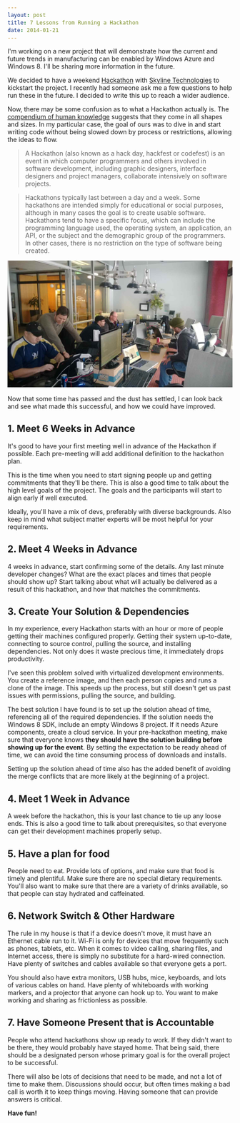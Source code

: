 ```yaml
---
layout: post
title: 7 Lessons from Running a Hackathon
date: 2014-01-21
---
```

I'm working on a new project that will demonstrate how the current and future trends in manufacturing can be enabled by Windows Azure and Windows 8. I'll be sharing more information in the future.

We decided to have a weekend [Hackathon](http://en.wikipedia.org/wiki/Hackathon) with [Skyline Technologies](http://skylinetechnologies.com/) to kickstart the project. I recently had someone ask me a few questions to help run these in the future. I decided to write this up to reach a wider audience.

Now, there may be some confusion as to what a Hackathon actually is. The [compendium of human knowledge](http://en.wikipedia.org/wiki/Hackathon) suggests that they come in all shapes and sizes. In my particular case, the goal of ours was to dive in and start writing code without being slowed down by process or restrictions, allowing the ideas to flow.

>A Hackathon (also known as a hack day, hackfest or codefest) is an event in which computer programmers and others involved in software development, including graphic designers, interface designers and project managers, collaborate intensively on software projects.

>Hackathons typically last between a day and a week. Some hackathons are intended simply for educational or social purposes, although in many cases the goal is to create usable software. Hackathons tend to have a specific focus, which can include the programming language used, the operating system, an application, an API, or the subject and the demographic group of the programmers. In other cases, there is no restriction on the type of software being created.

![Hackathon](hackathon@2x.jpg)

Now that some time has passed and the dust has settled, I can look back and see what made this successful, and how we could have improved.

## 1. Meet 6 Weeks in Advance

It's good to have your first meeting well in advance of the Hackathon if possible. Each pre-meeting will add additional definition to the hackathon plan.

This is the time when you need to start signing people up and getting commitments that they'll be there. This is also a good time to talk about the high level goals of the project. The goals and the participants will start to align early if well executed.

Ideally, you'll have a mix of devs, preferably with diverse backgrounds. Also keep in mind what subject matter experts will be most helpful for your requirements.

## 2. Meet 4 Weeks in Advance

4 weeks in advance, start confirming some of the details. Any last minute developer changes? What are the exact places and times that people should show up? Start talking about what will actually be delivered as a result of this hackathon, and how that matches the commitments.

## 3. Create Your Solution & Dependencies

In my experience, every Hackathon starts with an hour or more of people getting their machines configured properly. Getting their system up-to-date, connecting to source control, pulling the source, and installing dependencies. Not only does it waste precious time, it immediately drops productivity.

I've seen this problem solved with virtualized development environments. You create a reference image, and then each person copies and runs a clone of the image. This speeds up the process, but still doesn't get us past issues with permissions, pulling the source, and building.

The best solution I have found is to set up the solution ahead of time, referencing all of the required dependencies. If the solution needs the Windows 8 SDK, include an empty Windows 8 project. If it needs Azure components, create a cloud service. In your pre-hackathon meeting, make sure that everyone knows **they should have the solution building before showing up for the event**. By setting the expectation to be ready ahead of time, we can avoid the time consuming process of downloads and installs.

Setting up the solution ahead of time also has the added benefit of avoiding the merge conflicts that are more likely at the beginning of a project.

## 4. Meet 1 Week in Advance

A week before the hackathon, this is your last chance to tie up any loose ends. This is also a good time to talk about prerequisites, so that everyone can get their development machines properly setup.

## 5. Have a plan for food

People need to eat. Provide lots of options, and make sure that food is timely and plentiful. Make sure there are no special dietary requirements. You'll also want to make sure that there are a variety of drinks available, so that people can stay hydrated and caffeinated.

## 6. Network Switch & Other Hardware

The rule in my house is that if a device doesn't move, it must have an Ethernet cable run to it. Wi-Fi is only for devices that move frequently such as phones, tablets, etc. When it comes to video calling, sharing files, and Internet access, there is simply no substitute for a hard-wired connection. Have plenty of switches and cables available so that everyone gets a port.

You should also have extra monitors, USB hubs, mice, keyboards, and lots of various cables on hand. Have plenty of whiteboards with working markers, and a projector that anyone can hook up to. You want to make working and sharing as frictionless as possible.

## 7. Have Someone Present that is Accountable

People who attend hackathons show up ready to work. If they didn't want to be there, they would probably have stayed home. That being said, there should be a designated person whose primary goal is for the overall project to be successful.

There will also be lots of decisions that need to be made, and not a lot of time to make them. Discussions should occur, but often times making a bad call is worth it to keep things moving. Having someone that can provide answers is critical.

**Have fun!**
